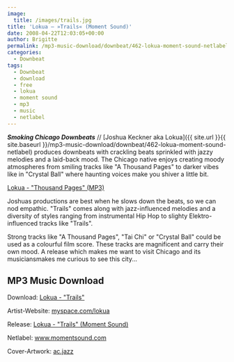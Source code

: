 ```yaml
---
image:
  title: /images/trails.jpg
title: 'Lokua – »Trails« (Moment Sound)'
date: 2008-04-22T12:03:05+00:00
author: Brigitte
permalink: /mp3-music-download/downbeat/462-lokua-moment-sound-netlabel
categories:
  - Downbeat
tags:
  - Downbeat
  - download
  - free
  - lokua
  - moment sound
  - mp3
  - music
  - netlabel
---
```

***Smoking Chicago Downbeats*** // [Joshua Keckner aka Lokua]({{ site.url }}{{ site.baseurl }}/mp3-music-download/downbeat/462-lokua-moment-sound-netlabel) produces downbeats with crackling beats sprinkled with jazzy melodies and a laid-back mood. The Chicago native enjoys creating moody atmospheres from smiling tracks like "A Thousand Pages" to darker vibes like in "Crystal Ball" where haunting voices make you shiver a little bit.

[Lokua - "Thousand Pages" (MP3)](http://mp3.phlow.de/phlow_2008/01._lokua_-_a_thousand_pages.mp3)
  
<!--more-->

<!--adsense-->

Joshuas productions are best when he slows down the beats, so we can nod empathic. "Trails" comes along with jazz-influenced melodies and a diversity of styles ranging from instrumental Hip Hop to slighty Elektro-influenced tracks like "Trails".

Strong tracks like "A Thousand Pages", "Tai Chi" or "Crystal Ball" could be used as a colourful film score. These tracks are magnificent and carry their own mood. A release which makes me want to visit Chicago and its musiciansmakes me curious to see this city...

## MP3 Music Download

Download: [Lokua - "Trails"](http://momentsound.com/releases/moment_002_trails/Trails.zip)
  
Artist-Website: <a href="http://myspace.com/lokua" target="_blank">myspace.com/lokua</a>
  
Release: <a title="Information about Release" href="http://www.momentsound.com/net_releases/m_002_trails/" target="_blank">Lokua - "Trails" (Moment Sound)</a>
  
Netlabel: <a href="http://www.momentsound.com" target="_blank">www.momentsound.com</a>
  
Cover-Artwork: <a href="http://acjazz.deviantart.com/" target="_blank">ac.jazz</a>